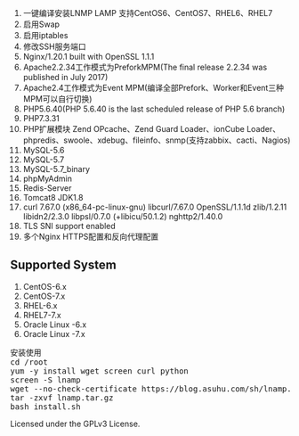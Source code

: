 <ol>
<li>一键编译安装LNMP LAMP 支持CentOS6、CentOS7、RHEL6、RHEL7</li>
<li>启用Swap</li>
<li>启用iptables</li>
<li>修改SSH服务端口</li>
<li>Nginx/1.20.1 built with OpenSSL 1.1.1</li>
<li>Apache2.2.34工作模式为PreforkMPM(The final release 2.2.34 was published in July 2017)</li>
<li>Apache2.4工作模式为Event MPM(编译全部Prefork、Worker和Event三种MPM可以自行切换)</li>
<li>PHP5.6.40(PHP 5.6.40 is the last scheduled release of PHP 5.6 branch)</li>
<li>PHP7.3.31</li>
<li>PHP扩展模块 Zend OPcache、Zend Guard Loader、ionCube Loader、 phpredis、swoole、xdebug、fileinfo、snmp(支持zabbix、cacti、Nagios)</li>
<li>MySQL-5.6</li>
<li>MySQL-5.7</li>
<li>MySQL-5.7_binary</li>
<li>phpMyAdmin</li>
<li>Redis-Server</li>
<li>Tomcat8 JDK1.8</li>
<li>curl 7.67.0 (x86_64-pc-linux-gnu) libcurl/7.67.0 OpenSSL/1.1.1d zlib/1.2.11 libidn2/2.3.0 libpsl/0.7.0 (+libicu/50.1.2) nghttp2/1.40.0</li>
<li>TLS SNI support enabled</li>
<li>多个Nginx HTTPS配置和反向代理配置</li>
</ol>

<h2>Supported System</h2>
<ol>
<li>CentOS-6.x</li>
<li>CentOS-7.x</li>
<li>RHEL-6.x</li>
<li>RHEL7-7.x</li>
<li>Oracle Linux -6.x</li>
<li>Oracle Linux -7.x</li>
</ol>

<pre>
安装使用
cd /root
yum -y install wget screen curl python
screen -S lnamp
wget --no-check-certificate https://blog.asuhu.com/sh/lnamp.tar.gz
tar -zxvf lnamp.tar.gz
bash install.sh
</pre>


Licensed under the GPLv3 License.